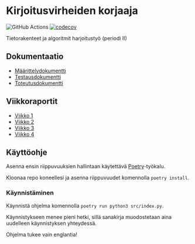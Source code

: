 # Kirjoitusvirheiden korjaaja

![GitHub Actions](https://github.com/tommijuslin/tiralabra/workflows/CI/badge.svg)
[![codecov](https://codecov.io/gh/tommijuslin/tiralabra/branch/main/graph/badge.svg?token=SNMHAHCGNT)](https://codecov.io/gh/tommijuslin/tiralabra)

Tietorakenteet ja algoritmit harjoitustyö (periodi II)

## Dokumentaatio

- [Määrittelydokumentti](https://github.com/tommijuslin/tiralabra/blob/main/dokumentaatio/maarittelydokumentti.md)
- [Testausdokumentti](https://github.com/tommijuslin/tiralabra/blob/main/dokumentaatio/testausdokumentti.md)
- [Toteutusdokumentti](https://github.com/tommijuslin/tiralabra/blob/main/dokumentaatio/toteutusdokumentti.md)

## Viikkoraportit

- [Viikko 1](https://github.com/tommijuslin/tiralabra/blob/main/dokumentaatio/viikko1.md)
- [Viikko 2](https://github.com/tommijuslin/tiralabra/blob/main/dokumentaatio/viikko2.md)
- [Viikko 3](https://github.com/tommijuslin/tiralabra/blob/main/dokumentaatio/viikko3.md)
- [Viikko 4](https://github.com/tommijuslin/tiralabra/blob/main/dokumentaatio/viikko4.md)

## Käyttöohje

Asenna ensin riippuvuuksien hallintaan käytettävä [Poetry](https://python-poetry.org/docs/)-työkalu.

Kloonaa repo koneellesi ja asenna riippuvuudet komennolla `poetry install`.

### Käynnistäminen

Käynnistä ohjelma komennolla `poetry run python3 src/index.py`.

Käynnistykseen menee pieni hetki, sillä sanakirja muodostetaan aina uudelleen käynnistyksen yhteydessä.

Ohjelma tukee vain englantia!
